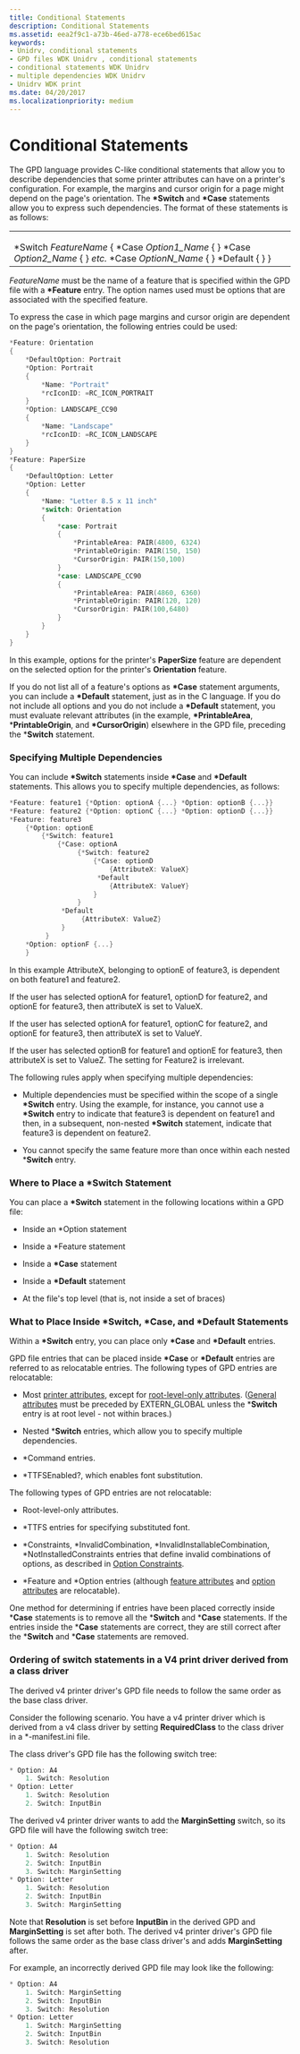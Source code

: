 ```yaml
---
title: Conditional Statements
description: Conditional Statements
ms.assetid: eea2f9c1-a73b-46ed-a778-ece6bed615ac
keywords:
- Unidrv, conditional statements
- GPD files WDK Unidrv , conditional statements
- conditional statements WDK Unidrv
- multiple dependencies WDK Unidrv
- Unidrv WDK print
ms.date: 04/20/2017
ms.localizationpriority: medium
---
```


# Conditional Statements





The GPD language provides C-like conditional statements that allow you to describe dependencies that some printer attributes can have on a printer's configuration. For example, the margins and cursor origin for a page might depend on the page's orientation. The **\*Switch** and **\*Case** statements allow you to express such dependencies. The format of these statements is as follows:

<table>
<colgroup>
<col width="100%" />
</colgroup>
<tbody>
<tr class="odd">
<td><p></p>
*Switch <em>FeatureName</em>
{
*Case <em>Option1_Name</em>
{
}
*Case <em>Option2_Name</em>
{
}
<em>etc.</em>
*Case <em>OptionN_Name</em>
{
}
*Default
{
}
}</td>
</tr>
</tbody>
</table>

 

*FeatureName* must be the name of a feature that is specified within the GPD file with a **\*Feature** entry. The option names used must be options that are associated with the specified feature.

To express the case in which page margins and cursor origin are dependent on the page's orientation, the following entries could be used:

```cpp
*Feature: Orientation
{
    *DefaultOption: Portrait
    *Option: Portrait
    {
        *Name: "Portrait"
        *rcIconID: =RC_ICON_PORTRAIT
    }
    *Option: LANDSCAPE_CC90
    {
        *Name: "Landscape"
        *rcIconID: =RC_ICON_LANDSCAPE
    }
}
*Feature: PaperSize
{
    *DefaultOption: Letter
    *Option: Letter
    {
        *Name: "Letter 8.5 x 11 inch"
        *switch: Orientation
        {
            *case: Portrait
            {
                *PrintableArea: PAIR(4800, 6324)
                *PrintableOrigin: PAIR(150, 150)
                *CursorOrigin: PAIR(150,100)
            }
            *case: LANDSCAPE_CC90
            {
                *PrintableArea: PAIR(4860, 6360)
                *PrintableOrigin: PAIR(120, 120)
                *CursorOrigin: PAIR(100,6480)
            }
        }
    }
}
```

In this example, options for the printer's **PaperSize** feature are dependent on the selected option for the printer's **Orientation** feature.

If you do not list all of a feature's options as **\*Case** statement arguments, you can include a **\*Default** statement, just as in the C language. If you do not include all options and you do not include a **\*Default** statement, you must evaluate relevant attributes (in the example, **\*PrintableArea**, \***PrintableOrigin**, and **\*CursorOrigin**) elsewhere in the GPD file, preceding the \***Switch** statement.

### <a href="" id="ddk-specifying-multiple-dependencies-gg"></a>Specifying Multiple Dependencies

You can include **\*Switch** statements inside **\*Case** and **\*Default** statements. This allows you to specify multiple dependencies, as follows:

```cpp
*Feature: feature1 {*Option: optionA {...} *Option: optionB {...}}
*Feature: feature2 {*Option: optionC {...} *Option: optionD {...}}
*Feature: feature3 
    {*Option: optionE 
        {*Switch: feature1 
            {*Case: optionA
                 {*Switch: feature2
                     {*Case: optionD
                         {AttributeX: ValueX}
                      *Default
                         {AttributeX: ValueY}
                     }
                 }
             *Default
                  {AttributeX: ValueZ}
             }
         }
    *Option: optionF {...} 
    }
```

In this example AttributeX, belonging to optionE of feature3, is dependent on both feature1 and feature2.

If the user has selected optionA for feature1, optionD for feature2, and optionE for feature3, then attributeX is set to ValueX.

If the user has selected optionA for feature1, optionC for feature2, and optionE for feature3, then attributeX is set to ValueY.

If the user has selected optionB for feature1 and optionE for feature3, then attributeX is set to ValueZ. The setting for Feature2 is irrelevant.

The following rules apply when specifying multiple dependencies:

-   Multiple dependencies must be specified within the scope of a single **\*Switch** entry. Using the example, for instance, you cannot use a **\*Switch** entry to indicate that feature3 is dependent on feature1 and then, in a subsequent, non-nested **\*Switch** statement, indicate that feature3 is dependent on feature2.

-   You cannot specify the same feature more than once within each nested \***Switch** entry.

### <a href="" id="ddk-where-to-place-a-switch-statement-gg"></a>Where to Place a \*Switch Statement

You can place a **\*Switch** statement in the following locations within a GPD file:

-   Inside an \*Option statement

-   Inside a \*Feature statement

-   Inside a **\*Case** statement

-   Inside a **\*Default** statement

-   At the file's top level (that is, not inside a set of braces)

### <a href="" id="ddk-what-to-place-inside-switch-case-and-default-statements-gg"></a>What to Place Inside \*Switch, \*Case, and \*Default Statements

Within a **\*Switch** entry, you can place only **\*Case** and **\*Default** entries.

GPD file entries that can be placed inside **\*Case** or **\*Default** entries are referred to as relocatable entries. The following types of GPD entries are relocatable:

-   Most [printer attributes](printer-attributes.md), except for [root-level-only attributes](root-level-only-attributes.md). ([General attributes](general-attributes.md) must be preceded by EXTERN\_GLOBAL unless the \***Switch** entry is at root level - not within braces.)

-   Nested \***Switch** entries, which allow you to specify multiple dependencies.

-   \*Command entries.

-   \*TTFSEnabled?, which enables font substitution.

The following types of GPD entries are not relocatable:

-   Root-level-only attributes.

-   \*TTFS entries for specifying substituted font.

-   \*Constraints, \*InvalidCombination, \*InvalidInstallableCombination, \*NotInstalledConstraints entries that define invalid combinations of options, as described in [Option Constraints](option-constraints.md).

-   \*Feature and \*Option entries (although [feature attributes](feature-attributes.md) and [option attributes](option-attributes.md) are relocatable).

One method for determining if entries have been placed correctly inside \***Case** statements is to remove all the \***Switch** and \***Case** statements. If the entries inside the \***Case** statements are correct, they are still correct after the \***Switch** and \***Case** statements are removed.

### Ordering of switch statements in a V4 print driver derived from a class driver

The derived v4 printer driver's GPD file needs to follow the same order as the base class driver.

Consider the following scenario. You have a v4 printer driver which is derived from a v4 class driver by setting **RequiredClass** to the class driver in a \*-manifest.ini file.

The class driver's GPD file has the following switch tree:

```cpp
* Option: A4
    1. Switch: Resolution
* Option: Letter
    1. Switch: Resolution
    2. Switch: InputBin
```

The derived v4 printer driver wants to add the **MarginSetting** switch, so its GPD file will have the following switch tree:

```cpp
* Option: A4
    1. Switch: Resolution
    2. Switch: InputBin
    3. Switch: MarginSetting
* Option: Letter
    1. Switch: Resolution
    2. Switch: InputBin
    3. Switch: MarginSetting
```

Note that **Resolution** is set before **InputBin** in the derived GPD and **MarginSetting** is set after both. The derived v4 printer driver's GPD file follows the same order as the base class driver's and adds **MarginSetting** after.

For example, an incorrectly derived GPD file may look like the following:

```cpp
* Option: A4
    1. Switch: MarginSetting
    2. Switch: InputBin
    3. Switch: Resolution
* Option: Letter
    1. Switch: MarginSetting
    2. Switch: InputBin
    3. Switch: Resolution
```

 

 





